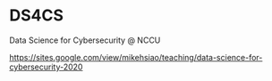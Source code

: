 # DS4CS
Data Science for Cybersecurity @ NCCU

https://sites.google.com/view/mikehsiao/teaching/data-science-for-cybersecurity-2020
